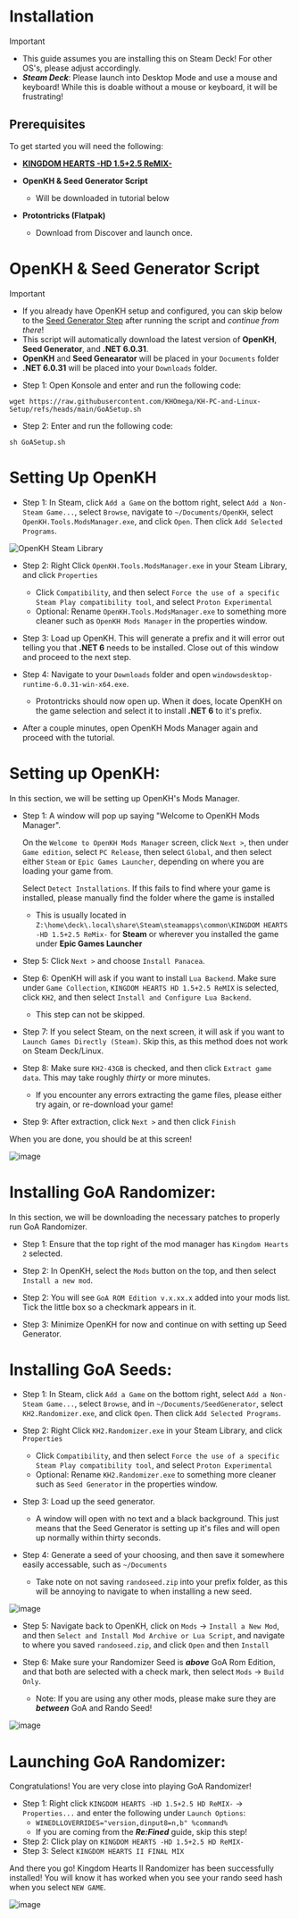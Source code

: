 # Installation

> [!IMPORTANT]
> - This guide assumes you are installing this on Steam Deck! For other OS's, please adjust accordingly.
> - ***Steam Deck***: Please launch into Desktop Mode and use a mouse and keyboard! While this is doable without a mouse or keyboard, it will be frustrating!

## Prerequisites
To get started you will need the following:

- [**KINGDOM HEARTS -HD 1.5+2.5 ReMIX-**](https://store.steampowered.com/app/2552430/KINGDOM_HEARTS_HD_1525_ReMIX/)

- **OpenKH & Seed Generator Script**
   - Will be downloaded in tutorial below

- **Protontricks (Flatpak)**
   - Download from Discover and launch once.

# OpenKH & Seed Generator Script

> [!IMPORTANT]
> - If you already have OpenKH setup and configured, you can skip below to the [Seed Generator Step](https://github.com/KHOmega/KH-PC-and-Linux-Setup/blob/main/GoA-Randomizer-linux-setup.md#installing-goa-randomizer) after running the script and *continue from there*!
> - This script will automatically download the latest version of **OpenKH**, **Seed Generator**, and **.NET 6.0.31**.
> - **OpenKH** and **Seed Genearator** will be placed in your `Documents` folder
> - **.NET 6.0.31** will be placed into your `Downloads` folder.

- Step 1: Open Konsole and enter and run the following code:

`wget https://raw.githubusercontent.com/KHOmega/KH-PC-and-Linux-Setup/refs/heads/main/GoASetup.sh`

- Step 2: Enter and run the following code:

`sh GoASetup.sh`

# Setting Up OpenKH

- Step 1: In Steam, click `Add a Game` on the bottom right, select `Add a Non-Steam Game...`, select `Browse`, navigate to `~/Documents/OpenKH`, select `OpenKH.Tools.ModsManager.exe`, and click `Open`. Then click `Add Selected Programs`.

![OpenKH Steam Library](https://github.com/user-attachments/assets/6b7af2e3-3d06-4acb-9e02-2c0f1003c58f)

- Step 2: Right Click `OpenKH.Tools.ModsManager.exe` in your Steam Library, and click `Properties`
   - Click `Compatibility`, and then select `Force the use of a specific Steam Play compatibility tool`, and select `Proton Experimental`
   - Optional: Rename `OpenKH.Tools.ModsManager.exe` to something more cleaner such as `OpenKH Mods Manager` in the properties window.

- Step 3: Load up OpenKH. This will generate a prefix and it will error out telling you that **.NET 6** needs to be installed. Close out of this window and proceed to the next step.

- Step 4: Navigate to your `Downloads` folder and open `windowsdesktop-runtime-6.0.31-win-x64.exe`.
   - Protontricks should now open up. When it does, locate OpenKH on the game selection and select it to install **.NET 6** to it's prefix.

- After a couple minutes, open OpenKH Mods Manager again and proceed with the tutorial.

# Setting up OpenKH:

In this section, we will be setting up OpenKH's Mods Manager.

- Step 1: A window will pop up saying "Welcome to OpenKH Mods Manager".

  On the `Welcome to OpenKH Mods Manager` screen, click `Next >`, then under `Game edition`, select `PC Release`, then select `Global`, and then select either `Steam` or `Epic Games Launcher`, depending on where you are loading your game from.

  Select `Detect Installations`. If this fails to find where your game is installed, please manually find the folder where the game is installed
  - This is usually located in `Z:\home\deck\.local\share\Steam\steamapps\common\KINGDOM HEARTS -HD 1.5+2.5 ReMix-` for **Steam** or wherever you installed the game under **Epic Games Launcher**

- Step 5: Click `Next >` and choose `Install Panacea`.

- Step 6: OpenKH will ask if you want to install `Lua Backend`. Make sure under `Game Collection`, `KINGDOM HEARTS HD 1.5+2.5 ReMIX` is selected, click `KH2`, and then select `Install and Configure Lua Backend`.
   - This step can not be skipped.

- Step 7: If you select Steam, on the next screen, it will ask if you want to `Launch Games Directly (Steam)`. Skip this, as this method does not work on Steam Deck/Linux.

- Step 8: Make sure `KH2-43GB` is checked, and then click `Extract game data`. This may take roughly *thirty* or more minutes.
   - If you encounter any errors extracting the game files, please either try again, or re-download your game!

- Step 9: After extraction, click `Next >` and then click `Finish`

When you are done, you should be at this screen!

![image](https://github.com/KHOmega/KH-Linux-Setup/assets/93887977/3c0d26c6-1ef5-4f3e-ba84-9e29a8e0291a)

# Installing GoA Randomizer:

In this section, we will be downloading the necessary patches to properly run GoA Randomizer.

- Step 1: Ensure that the top right of the mod manager has `Kingdom Hearts 2` selected.

- Step 2: In OpenKH, select the `Mods` button on the top, and then select `Install a new mod`.

- Step 2: You will see `GoA ROM Edition v.x.xx.x` added into your mods list. Tick the little box so a checkmark appears in it.

- Step 3: Minimize OpenKH for now and continue on with setting up Seed Generator.

# Installing GoA Seeds:

- Step 1: In Steam, click `Add a Game` on the bottom right, select `Add a Non-Steam Game...`, select `Browse`, and in `~/Documents/SeedGenerator`, select `KH2.Randomizer.exe`, and click `Open`. Then click `Add Selected Programs`.

- Step 2: Right Click `KH2.Randomizer.exe` in your Steam Library, and click `Properties`
   - Click `Compatibility`, and then select `Force the use of a specific Steam Play compatibility tool`, and select `Proton Experimental`
   - Optional: Rename `KH2.Randomizer.exe` to something more cleaner such as `Seed Generator` in the properties window.

- Step 3: Load up the seed generator.
   - A window will open with no text and a black background. This just means that the Seed Generator is setting up it's files and will open up normally within thirty seconds.

- Step 4: Generate a seed of your choosing, and then save it somewhere easily accessable, such as `~/Documents`
   - Take note on not saving `randoseed.zip` into your prefix folder, as this will be annoying to navigate to when installing a new seed.

![image](https://github.com/user-attachments/assets/82a0e8fa-5bba-4b22-a232-594d3e16adb8)

- Step 5: Navigate back to OpenKH, click on `Mods` -> `Install a New Mod`, and then `Select and Install Mod Archive or Lua Script`, and navigate to where you saved `randoseed.zip`, and click `Open` and then `Install`

- Step 6: Make sure your Randomizer Seed is ***above*** GoA Rom Edition, and that both are selected with a check mark, then select `Mods` -> `Build Only`.
   - Note: If you are using any other mods, please make sure they are ***between*** GoA and Rando Seed!

![image](https://github.com/user-attachments/assets/ec082b30-d938-4ab0-ac09-a1fbe0afd58e)

# Launching GoA Randomizer:

Congratulations! You are very close into playing GoA Randomizer!

- Step 1: Right click `KINGDOM HEARTS -HD 1.5+2.5 HD ReMIX-` -> `Properties...` and enter the following under `Launch Options`:
     - `WINEDLLOVERRIDES="version,dinput8=n,b" %command%`
     -  If you are coming from the ***Re:Fined*** guide, skip this step!
- Step 2: Click play on `KINGDOM HEARTS -HD 1.5+2.5 HD ReMIX-`
- Step 3: Select `KINGDOM HEARTS II FINAL MIX`

And there you go! Kingdom Hearts II Randomizer has been successfully installed! You will know it has worked when you see your rando seed hash when you select `NEW GAME`.

![image](https://github.com/user-attachments/assets/a3ade002-1c70-4110-927d-4cbd21a84f43)
